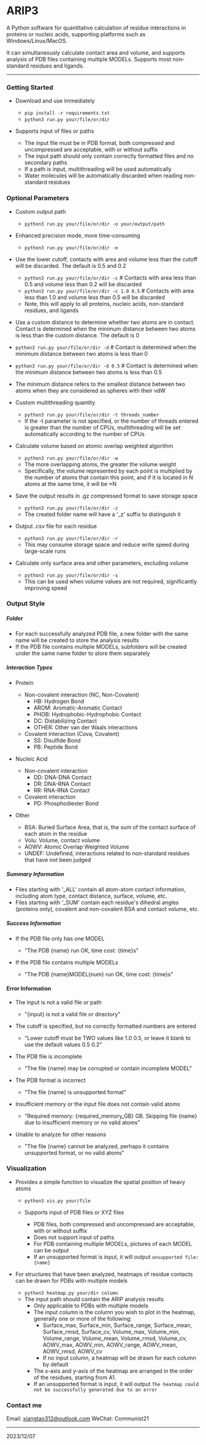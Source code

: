 # ARIP3

A Python software for quantitative calculation of residue interactions in proteins or nucleic acids, supporting platforms such as Windows/Linux/MacOS.

It can simultaneously calculate contact area and volume, and supports analysis of PDB files containing multiple MODELs.
Supports most non-standard residues and ligands.

----

### Getting Started

- Download and use immediately
  - `pip install -r requirements.txt`
  - `python3 run.py your/file/or/dir`
  
- Supports input of files or paths
  - The input file must be in PDB format, both compressed and uncompressed are acceptable, with or without suffix
  - The input path should only contain correctly formatted files and no secondary paths
  - If a path is input, multithreading will be used automatically
  - Water molecules will be automatically discarded when reading non-standard residues

### Optional Parameters

- Custom output path
  - `python3 run.py your/file/or/dir -o your/output/path`
  
- Enhanced precision mode, more time-consuming
  - `python3 run.py your/file/or/dir -e`
  
- Use the lower cutoff, contacts with area and volume less than the cutoff will be discarded. The default is 0.5 and 0.2
  - `python3 run.py your/file/or/dir -c` # Contacts with area less than 0.5 and volume less than 0.2 will be discarded
  - `python3 run.py your/file/or/dir -c 1.0 0.5` # Contacts with area less than 1.0 and volume less than 0.5 will be discarded
  - Note, this will apply to all proteins, nucleic acids, non-standard residues, and ligands

- Use a custom distance to determine whether two atoms are in contact. Contact is determined when the minimum distance between two atoms is less than the custom distance. The default is 0
- `python3 run.py your/file/or/dir -d` # Contact is determined when the minimum distance between two atoms is less than 0
- `python3 run.py your/file/or/dir -d 0.5` # Contact is determined when the minimum distance between two atoms is less than 0.5
- The minimum distance refers to the smallest distance between two atoms when they are considered as spheres with their vdW

- Custom multithreading quantity
  - `python3 run.py your/file/or/dir -t threads_number`
  - If the -t parameter is not specified, or the number of threads entered is greater than the number of CPUs, multithreading will be set automatically according to the number of CPUs
  
- Calculate volume based on atomic overlap weighted algorithm
  - `python3 run.py your/file/or/dir -w`
  - The more overlapping atoms, the greater the volume weight
  - Specifically, the volume represented by each point is multiplied by the number of atoms that contain this point, and if it is located in N atoms at the same time, it will be ×N
  
- Save the output results in .gz compressed format to save storage space
  - `python3 run.py your/file/or/dir -z`
  - The created folder name will have a '_z' suffix to distinguish it

- Output .csv file for each residue
  - `python3 run.py your/file/or/dir -r`
  - This may consume storage space and reduce write speed during large-scale runs

- Calculate only surface area and other parameters, excluding volume
  - `python3 run.py your/file/or/dir -s`
  - This can be used when volume values are not required, significantly improving speed 

### Output Style

##### Folder
- For each successfully analyzed PDB file, a new folder with the same name will be created to store the analysis results
- If the PDB file contains multiple MODELs, subfolders will be created under the same name folder to store them separately

##### Interaction Types

- Protein
  - Non-covalent interaction (NC, Non-Covalent)
	- HB: Hydrogen Bond
    - AROM: Aromatic-Aromatic Contact
    - PHOB: Hydrophobic-Hydrophobic Contact
	- DC: Distabilizing Contact
	- OTHER: Other van der Waals interactions
  - Covalent interaction (Cova, Covalent)
    - SS: Disulfide Bond
	- PB: Peptide Bond
	
- Nucleic Acid
  - Non-covalent interaction
    - DD: DNA-DNA Contact
	- DR: DNA-RNA Contact
	- RR: RNA-RNA Contact
  - Covalent interaction
    - PD: Phosphodiester Bond
	
- Other
  - BSA: Buried Surface Area, that is, the sum of the contact surface of each atom in the residue
  - Volu: Volume, contact volume
  - AOWV: Atomic Overlap Weighted Volume
  - UNDEF: Undefined, interactions related to non-standard residues that have not been judged

##### Summary Information
- Files starting with '_ALL' contain all atom-atom contact information, including atom type, contact distance, surface, volume, etc.
- Files starting with '_SUM' contain each residue's dihedral angles (proteins only), covalent and non-covalent BSA and contact volume, etc.

##### Success Information
- If the PDB file only has one MODEL
  - "The PDB {name} run OK, time cost: {time}s"

- If the PDB file contains multiple MODELs
  - "The PDB {name}MODEL{num} run OK, time cost: {time}s"

#### Error Information

- The input is not a valid file or path
  - "{input} is not a valid file or directory"

- The cutoff is specified, but no correctly formatted numbers are entered
  - "Lower cutoff must be TWO values like 1.0 0.5, or leave it blank to use the default values 0.5 0.2"

- The PDB file is incomplete
  - "The file {name} may be corrupted or contain incomplete MODEL"

- The PDB format is incorrect
  - "The file {name} is unsupported format"

- Insufficient memory or the input file does not contain valid atoms
  - "Required memory: {required_memory_GB} GB. Skipping file {name} due to insufficient memory or no valid atoms"

- Unable to analyze for other reasons
  - "The file {name} cannot be analyzed, perhaps it contains unsupported format, or no valid atoms"
  
### Visualization

- Provides a simple function to visualize the spatial position of heavy atoms
  - `python3 vis.py your/file`
  
  - Supports input of PDB files or XYZ files
    - PDB files, both compressed and uncompressed are acceptable, with or without suffix
    - Does not support input of paths
    - For PDB containing multiple MODELs, pictures of each MODEL can be output
    - If an unsupported format is input, it will output `unsupported file: {name}`

- For structures that have been analyzed, heatmaps of residue contacts can be drawn for PDBs with multiple models
  - `python3 heatmap.py your/dir column`
  - The input path should contain the ARIP analysis results
    - Only applicable to PDBs with multiple models
    - The input column is the column you wish to plot in the heatmap, generally one or more of the following:
      - Surface_max, Surface_min, Surface_range, Surface_mean, Surface_rmsd, Surface_cv, Volume_max, Volume_min, Volume_range, Volume_mean, Volume_rmsd, Volume_cv, AOWV_max, AOWV_min, AOWV_range, AOWV_mean, AOWV_rmsd, AOWV_cv
      - If no input column, a heatmap will be drawn for each column by default
    - The x-axis and y-axis of the heatmap are arranged in the order of the residues, starting from A1.
    - If an unsupported format is input, it will output `The heatmap could not be successfully generated due to an error`  
  
### Contact me
Email: xiangtao312@outlook.com
WeChat: Communist21

----
2023/12/07